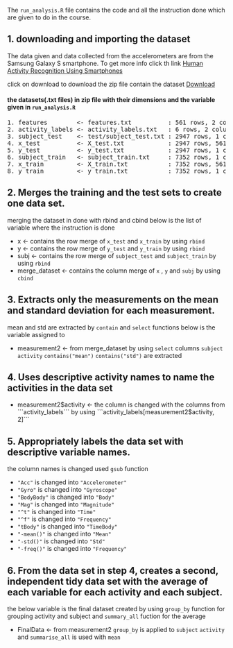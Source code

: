 The ```run_analysis.R``` file contains the code and all the instruction done which are given to do in the course.

## 1. downloading and importing the dataset
The data given and data collected from the accelerometers are from the Samsung Galaxy S smartphone. To get more info click th link [Human Activity Recognition Using Smartphones](http://archive.ics.uci.edu/ml/datasets/Human+Activity+Recognition+Using+Smartphones)

click on download to download the zip file contain the dataset [Download](https://d396qusza40orc.cloudfront.net/getdata%2Fprojectfiles%2FUCI%20HAR%20Dataset.zip)
#### the datasets(.txt files) in zip file with their dimensions and the variable given in ```run_analysis.R``` 
<pre>
1. features        <- features.txt          : 561 rows, 2 columns
2. activity_labels <- activity_labels.txt   : 6 rows, 2 columns
3. subject_test    <- test/subject_test.txt : 2947 rows, 1 column
4. x_test          <- X_test.txt            : 2947 rows, 561 columns
5. y_test          <- y_test.txt            : 2947 rows, 1 columns
6. subject_train   <- subject_train.txt     : 7352 rows, 1 column
7. x_train         <- X_train.txt           : 7352 rows, 561 columns
8. y_train         <- y_train.txt           : 7352 rows, 1 columns
</pre>
## 2. Merges the training and the test sets to create one data set.
merging the dataset in done with rbind and cbind below is the list of variable where the instruction is done
* x <- contains the row merge of ```x_test``` and ```x_train``` by using ```rbind``` 
* y <- contains the row merge of ```y_test``` and ```y_train``` by using ```rbind```
* subj <- contains the row merge of ```subject_test``` and ```subject_train``` by using ```rbind```
* merge_dataset <- contains the column merge of ```x``` , ```y``` and ```subj``` by using ```cbind```
## 3. Extracts only the measurements on the mean and standard deviation for each measurement.
mean and std are extracted by ```contain``` and ```select``` functions below is the variable assigned to
* measurement2 <- from merge_dataset by using ```select``` columns ```subject``` ```activity``` ```contains("mean")``` ```contains("std")``` are extracted
## 4. Uses descriptive activity names to name the activities in the data set
* measurement2$activity  <- the column is changed with the columns from ```activity_labels``` by using ```activity_labels[measurement2$activity, 2]```
## 5. Appropriately labels the data set with descriptive variable names.
the column names is changed used ```gsub``` function 
* ```"Acc"``` is changed into ```"Accelerometer"```
* ```"Gyro"``` is changed into ```"Gyroscope"```
* ```"BodyBody"``` is changed into ```"Body"```
* ```"Mag"```  is changed into ```"Magnitude"```
* ```"^t"``` is changed into ```"Time"```
* ```"^f"``` is changed into ```"Frequency"```
* ```"tBody"``` is changed into ```"TimeBody"```
* ```"-mean()"``` is changed into ```"Mean"```
* ```"-std()"``` is changed into ```"Std"```
* ```"-freq()"``` is changed into ```"Frequency"```
## 6. From the data set in step 4, creates a second, independent tidy data set with the average of each variable for each activity and each subject.
the below variable is the final dataset created by using ```group_by``` function for grouping activity and subject and ```summary_all``` fuction for the average
* FinalData <- from measurement2 ```group_by``` is applied to ```subject``` ```activity``` and ```summarise_all``` is used with ```mean```
